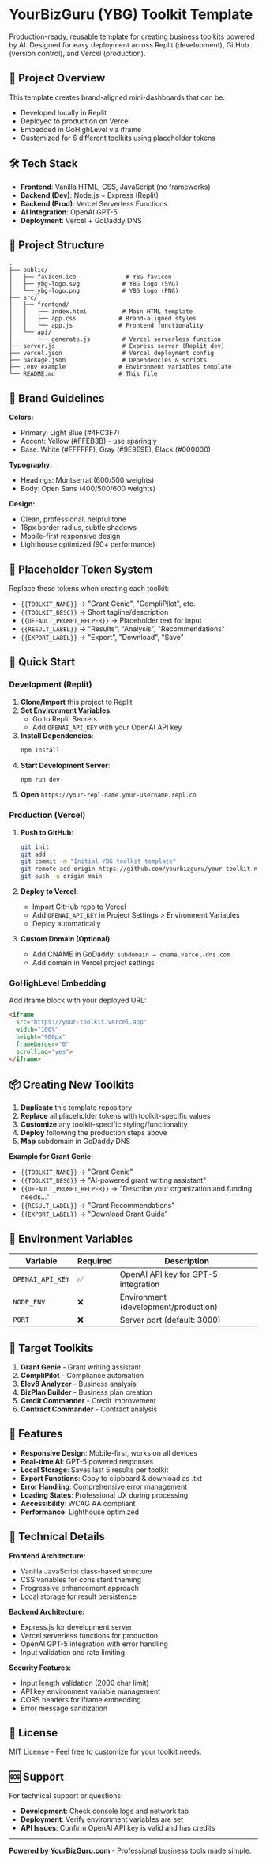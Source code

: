# YourBizGuru (YBG) Toolkit Template

Production-ready, reusable template for creating business toolkits powered by AI. Designed for easy deployment across Replit (development), GitHub (version control), and Vercel (production).

## 🎯 Project Overview

This template creates brand-aligned mini-dashboards that can be:
- Developed locally in Replit
- Deployed to production on Vercel
- Embedded in GoHighLevel via iframe
- Customized for 6 different toolkits using placeholder tokens

## 🛠 Tech Stack

- **Frontend**: Vanilla HTML, CSS, JavaScript (no frameworks)
- **Backend (Dev)**: Node.js + Express (Replit)
- **Backend (Prod)**: Vercel Serverless Functions
- **AI Integration**: OpenAI GPT-5
- **Deployment**: Vercel + GoDaddy DNS

## 📁 Project Structure

```
.
├── public/
│   ├── favicon.ico              # YBG favicon
│   ├── ybg-logo.svg            # YBG logo (SVG)
│   └── ybg-logo.png            # YBG logo (PNG)
├── src/
│   ├── frontend/
│   │   ├── index.html          # Main HTML template
│   │   ├── app.css            # Brand-aligned styles
│   │   └── app.js             # Frontend functionality
│   └── api/
│       └── generate.js         # Vercel serverless function
├── server.js                   # Express server (Replit dev)
├── vercel.json                 # Vercel deployment config
├── package.json                # Dependencies & scripts
├── .env.example               # Environment variables template
└── README.md                  # This file
```

## 🎨 Brand Guidelines

**Colors:**
- Primary: Light Blue (#4FC3F7)
- Accent: Yellow (#FFEB3B) - use sparingly
- Base: White (#FFFFFF), Gray (#9E9E9E), Black (#000000)

**Typography:**
- Headings: Montserrat (600/500 weights)
- Body: Open Sans (400/500/600 weights)

**Design:**
- Clean, professional, helpful tone
- 16px border radius, subtle shadows
- Mobile-first responsive design
- Lighthouse optimized (90+ performance)

## 🔧 Placeholder Token System

Replace these tokens when creating each toolkit:

- `{{TOOLKIT_NAME}}` → "Grant Genie", "CompliPilot", etc.
- `{{TOOLKIT_DESC}}` → Short tagline/description
- `{{DEFAULT_PROMPT_HELPER}}` → Placeholder text for input
- `{{RESULT_LABEL}}` → "Results", "Analysis", "Recommendations"
- `{{EXPORT_LABEL}}` → "Export", "Download", "Save"

## 🚀 Quick Start

### Development (Replit)

1. **Clone/Import** this project to Replit
2. **Set Environment Variables**:
   - Go to Replit Secrets
   - Add `OPENAI_API_KEY` with your OpenAI API key
3. **Install Dependencies**:
   ```bash
   npm install
   ```
4. **Start Development Server**:
   ```bash
   npm run dev
   ```
5. **Open** `https://your-repl-name.your-username.repl.co`

### Production (Vercel)

1. **Push to GitHub**:
   ```bash
   git init
   git add .
   git commit -m "Initial YBG toolkit template"
   git remote add origin https://github.com/yourbizguru/your-toolkit-name.git
   git push -u origin main
   ```

2. **Deploy to Vercel**:
   - Import GitHub repo to Vercel
   - Add `OPENAI_API_KEY` in Project Settings > Environment Variables
   - Deploy automatically

3. **Custom Domain (Optional)**:
   - Add CNAME in GoDaddy: `subdomain → cname.vercel-dns.com`
   - Add domain in Vercel project settings

### GoHighLevel Embedding

Add iframe block with your deployed URL:
```html
<iframe 
  src="https://your-toolkit.vercel.app" 
  width="100%" 
  height="900px" 
  frameborder="0"
  scrolling="yes">
</iframe>
```

## 📦 Creating New Toolkits

1. **Duplicate** this template repository
2. **Replace** all placeholder tokens with toolkit-specific values
3. **Customize** any toolkit-specific styling/functionality
4. **Deploy** following the production steps above
5. **Map** subdomain in GoDaddy DNS

**Example for Grant Genie:**
- `{{TOOLKIT_NAME}}` → "Grant Genie"
- `{{TOOLKIT_DESC}}` → "AI-powered grant writing assistant"
- `{{DEFAULT_PROMPT_HELPER}}` → "Describe your organization and funding needs..."
- `{{RESULT_LABEL}}` → "Grant Recommendations"
- `{{EXPORT_LABEL}}` → "Download Grant Guide"

## 🔐 Environment Variables

| Variable | Required | Description |
|----------|----------|-------------|
| `OPENAI_API_KEY` | ✅ | OpenAI API key for GPT-5 integration |
| `NODE_ENV` | ❌ | Environment (development/production) |
| `PORT` | ❌ | Server port (default: 3000) |

## 🎯 Target Toolkits

1. **Grant Genie** - Grant writing assistant
2. **CompliPilot** - Compliance automation
3. **Elev8 Analyzer** - Business analysis
4. **BizPlan Builder** - Business plan creation
5. **Credit Commander** - Credit improvement
6. **Contract Commander** - Contract analysis

## 📱 Features

- **Responsive Design**: Mobile-first, works on all devices
- **Real-time AI**: GPT-5 powered responses
- **Local Storage**: Saves last 5 results per toolkit
- **Export Functions**: Copy to clipboard & download as .txt
- **Error Handling**: Comprehensive error management
- **Loading States**: Professional UX during processing
- **Accessibility**: WCAG AA compliant
- **Performance**: Lighthouse optimized

## 🔧 Technical Details

**Frontend Architecture:**
- Vanilla JavaScript class-based structure
- CSS variables for consistent theming
- Progressive enhancement approach
- Local storage for result persistence

**Backend Architecture:**
- Express.js for development server
- Vercel serverless functions for production
- OpenAI GPT-5 integration with error handling
- Input validation and rate limiting

**Security Features:**
- Input length validation (2000 char limit)
- API key environment variable management
- CORS headers for iframe embedding
- Error message sanitization

## 📄 License

MIT License - Feel free to customize for your toolkit needs.

## 🆘 Support

For technical support or questions:
- **Development**: Check console logs and network tab
- **Deployment**: Verify environment variables are set
- **API Issues**: Confirm OpenAI API key is valid and has credits

---

**Powered by YourBizGuru.com** - Professional business tools made simple.